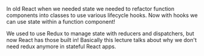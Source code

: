 In old React when we needed state we needed to refactor function components into classes to use various lifecycle hooks. Now with hooks we can use state within a function component!

We used to use Redux to manage state with reducers and dispatchers, but now React has those built in! Basically this lecture talks about why we don't need redux anymore in stateful React apps.